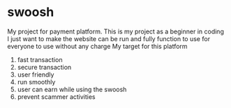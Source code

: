 # swoosh
My project for payment platform. 
This is my project as a beginner in coding
I just want to make the website can be run and fully function to use for everyone to use without any charge
My target for this platform
  1.  fast transaction
  2.  secure transaction
  3.  user friendly
  4.  run smoothly
  5.  user can earn while using the swoosh
  6.  prevent scammer activities
     

